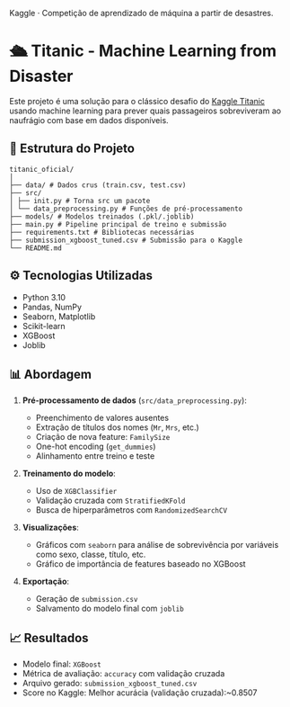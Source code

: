 Kaggle · Competição de aprendizado de máquina a partir de desastres.

# 🛳️ Titanic - Machine Learning from Disaster

Este projeto é uma solução para o clássico desafio do [Kaggle Titanic](https://www.kaggle.com/competitions/titanic) usando machine learning para prever quais passageiros sobreviveram ao naufrágio com base em dados disponíveis.

## 📂 Estrutura do Projeto
```
titanic_oficial/
│
├── data/ # Dados crus (train.csv, test.csv)
├── src/
│ ├── init.py # Torna src um pacote
│ └── data_preprocessing.py # Funções de pré-processamento
├── models/ # Modelos treinados (.pkl/.joblib)
├── main.py # Pipeline principal de treino e submissão
├── requirements.txt # Bibliotecas necessárias
├── submission_xgboost_tuned.csv # Submissão para o Kaggle
└── README.md
```
## ⚙️ Tecnologias Utilizadas
- Python 3.10
- Pandas, NumPy
- Seaborn, Matplotlib
- Scikit-learn
- XGBoost
- Joblib

## 📊 Abordagem

1. **Pré-processamento de dados** (`src/data_preprocessing.py`):
   - Preenchimento de valores ausentes
   - Extração de títulos dos nomes (`Mr`, `Mrs`, etc.)
   - Criação de nova feature: `FamilySize`
   - One-hot encoding (`get_dummies`)
   - Alinhamento entre treino e teste

2. **Treinamento do modelo**:
   - Uso de `XGBClassifier`
   - Validação cruzada com `StratifiedKFold`
   - Busca de hiperparâmetros com `RandomizedSearchCV`

3. **Visualizações**:
   - Gráficos com `seaborn` para análise de sobrevivência por variáveis como sexo, classe, título, etc.
   - Gráfico de importância de features baseado no XGBoost

4. **Exportação**:
   - Geração de `submission.csv`
   - Salvamento do modelo final com `joblib`

## 📈 Resultados
- Modelo final: `XGBoost`
- Métrica de avaliação: `accuracy` com validação cruzada
- Arquivo gerado: `submission_xgboost_tuned.csv`
- Score no Kaggle: Melhor acurácia (validação cruzada):~0.8507


